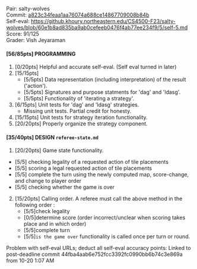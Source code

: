 Pair: salty-wolves \
Commit: [a823c34feaa1aa76074a688ce14867709008b84b](https://github.khoury.northeastern.edu/CS4500-F23/salty-wolves/tree/a823c34feaa1aa76074a688ce14867709008b84b) \
Self-eval: https://github.khoury.northeastern.edu/CS4500-F23/salty-wolves/blob/60e1b8ad835ba9ab0cefeeb0476f4ab77ee234f9/5/self-5.md \
Score: 91/125 \
Grader: Vish Jeyaraman


#### [56/85pts] PROGRAMMING
1. [0/20pts] Helpful and accurate self-eval. (Self eval turned in later)
2. [15/15pts] 
   - [5/5pts] Data representation (including interpretation) of the result ('action'). 
   - [5/5pts] Signatures and purpose statments for 'dag' and 'ldasg'.
   - [5/5pts] Functionality of 'iterating a strategy'.
3. [6/15pts] Unit tests for 'dag' and 'ldasg' strategies.
   - Missing unit tests. Partial credit for honesty.
4. [15/15pts] Unit tests for strategy iteration functionality.
5. [20/20pts] Properly organize the strategy component.

#### [35/40pts] DESIGN `referee-state.md`
1. [20/20pts] Game state functionality.
  - [5/5] checking legality of a requested action of tile placements
  - [5/5] scoring a legal requested action of tile placements
  - [5/5] complete the turn using the newly computed map, score-change, and change to player order
  - [5/5] checking whether the game is over
2. [15/20pts] Calling order.
    A referee must call the above method in the following order :
    - [5/5]check legality
    - [0/5]determine score (order incorrect/unclear when scoring takes place and in which order)
    - [5/5]complete turn
    - [5/5]`is the game over` functionality is called once per turn or round.


Problem with self-eval URLs; deduct all self-eval accuracy points:
Linked to post-deadline commit 44fba4aab6e752fcc3392fc0990bb6b74c3e869a from 10-20 1:07 AM
